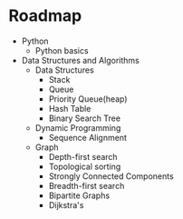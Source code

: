 # Roadmap
* Python
  * Python basics
* Data Structures and Algorithms 
  * Data Structures
    * Stack 
    * Queue
    * Priority Queue(heap)
    * Hash Table
    * Binary Search Tree
  * Dynamic Programming
    * Sequence Alignment
  * Graph
    * Depth-first search
    * Topological sorting
    * Strongly Connected Components
    * Breadth-first search
    * Bipartite Graphs
    * Dijkstra's
